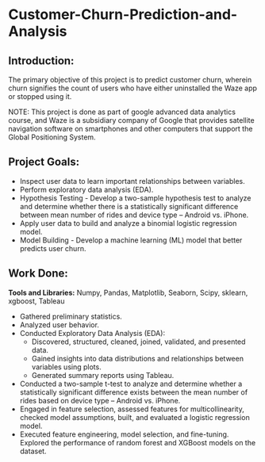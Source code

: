 # Customer-Churn-Prediction-and-Analysis

## Introduction:
The primary objective of this project is to predict customer churn, wherein churn signifies the count of users who have either uninstalled the Waze app or stopped using it.

NOTE: This project is done as part of google advanced data analytics course, and Waze is a subsidiary company of Google that provides satellite navigation software on smartphones and other computers that support the Global Positioning System.

## Project Goals:

* Inspect user data to learn important relationships between variables.
* Perform exploratory data analysis (EDA).
* Hypothesis Testing - Develop a two-sample hypothesis test to analyze and determine whether there is a statistically significant difference between mean number of rides and device type – Android vs. iPhone.
* Apply user data to build and analyze a binomial logistic regression model.
* Model Building - Develop a machine learning (ML) model that better predicts user churn. 

## Work Done:
**Tools and Libraries:** Numpy, Pandas, Matplotlib, Seaborn, Scipy, sklearn, xgboost, Tableau

* Gathered preliminary statistics.
* Analyzed user behavior.
* Conducted Exploratory Data Analysis (EDA):
  * Discovered, structured, cleaned, joined, validated, and presented data.
  * Gained insights into data distributions and relationships between variables using plots.
  * Generated summary reports using Tableau.
* Conducted a two-sample t-test to analyze and determine whether a statistically significant difference exists between the mean number of rides based on device type – Android vs. iPhone.
* Engaged in feature selection, assessed features for multicollinearity, checked model assumptions, built, and evaluated a logistic regression model.
* Executed feature engineering, model selection, and fine-tuning. Explored the performance of random forest and XGBoost models on the dataset.
